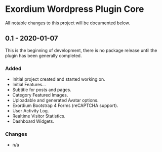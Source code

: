 # Exordium Wordpress Plugin Core

All notable changes to this project will be documented below.

## 0.1 - 2020-01-07

This is the beginning of development, there is no package release until the plugin has been generally completed.

### Added
- Initial project created and started working on.
- Initial Features...
 - Subtitle for posts and pages.
 - Category Featured Images.
 - Uploadable and generated Avatar options.
 - Exordium Bootstrap 4 Forms (reCAPTCHA support).
 - User Activity Log.
 - Realtime Visitor Statistics.
 - Dashboard Widgets.

### Changes
- n/a

[1.0]: https://github.com/tvOdyssey/exordium-wp-core/tree/1.0
